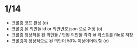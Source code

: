 # 1/14
- 크롤링 코드 완성 (o)
- 크롤링 된 의안들 id or 의안번호.json 으로 저장 (o)
- 크롤링 정상적을 된 의안들 / 안된 의안들 각각 id 리스트를 file로 저장
- 크롤링이 정상적으로 된 의안이 50% 이상이어야 함 (o)
